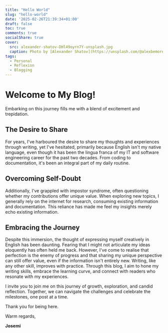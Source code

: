 ```yaml
---
title: "Hello World" 
slug: "hello-world"
date: '2025-02-26T21:39:34+01:00'
draft: false
toc: true
comments: true
socialShare: true
cover:
  src: alexander-shatov-DHl49oyrn7Y-unsplash.jpg
  caption: Photo by [Alexander Shatov](https://unsplash.com/@alexbemore)
tags:
  - Personal
  - Reflexion
  - Blogging
---
```


# Welcome to My Blog!

Embarking on this journey fills me with a blend of excitement and trepidation.

## The Desire to Share

For years, I've harboured the desire to share my thoughts and experiences through writing, yet I've hesitated, primarily because English isn't my native language, even though it has been the lingua franca of my IT and software engineering career for the past two decades. From coding to documentation, it's been an integral part of my daily routine.

## Overcoming Self-Doubt

Additionally, I've grappled with impostor syndrome, often questioning whether my contributions offer unique value. When exploring new topics, I generally rely on the internet for research, consuming existing information and documentation. This reliance has made me feel my insights merely echo existing information.

## Embracing the Journey

Despite this immersion, the thought of expressing myself creatively in English has been daunting. Fearing that I might not articulate my ideas eloquently has often held me back. However, I've come to realise that perfection is the enemy of progress and that sharing my unique perspective can still offer value, even if the information isn't entirely new. Writing, like any other skill, improves with practice. Through this blog, I aim to hone my writing skills, embrace the learning curve, and connect with readers who resonate with my experiences.

I invite you to join me on this journey of growth, exploration, and candid reflection. Together, we can navigate the challenges and celebrate the milestones, one post at a time.

Thank you for being here.

Warm regards,

**Josemi**
